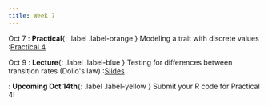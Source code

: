 ```yaml
---
title: Week 7
---
```


Oct 7
: **Practical**{: .label .label-orange } Modeling a trait with discrete values 
    :[Practical 4](https://roszenil.github.io/BIO508-Evolution/practicals/tutorial_4.html)
    
Oct 9
: **Lecture**{: .label .label-blue } Testing for differences between transition rates (Dollo's law)
    :[Slides](https://roszenil.github.io/BIO508-Evolution/slides/Lecture_8_post.pdf)
    
: **Upcoming Oct 14th**{: .label .label-yellow } Submit your R code for Practical 4!
